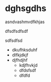 # dghsgdhs

asndvashmvdfkhjas

dfsdfsdfsdf

sdfsdfsd
- dkufhksduhf
- dlfkjdkjf
- djfhdjhf
    - kdjfhvkjd
    - dfdsfsdf
    - dfdfd

